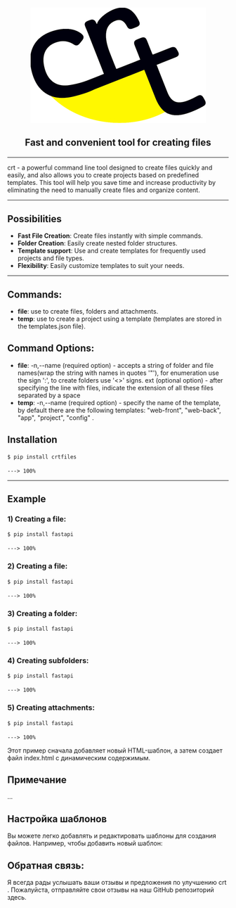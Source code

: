 <p align="center">
<img src="docs/crt_logo_dark_blue.png" />
</p>

<h2>
    <p align="center">
        Fast and convenient tool for creating files
    </p>
</h2>

---

crt - a powerful command line tool designed to create files quickly and easily, and also allows you to create projects based on predefined templates. This tool will help you save time and increase productivity by eliminating the need to manually create files and organize content.

---

## Possibilities

- **Fast File Creation**: Create files instantly with simple commands.
- **Folder Creation**: Easily create nested folder structures.
- **Template support**: Use and create templates for frequently used projects and file types.
- **Flexibility**: Easily customize templates to suit your needs.

---

## Commands:

- **file**: use to create files, folders and attachments.
- **temp**: use to create a project using a template (templates are stored in the templates.json file).

## Command Options:

- **file**: -n,--name (required option) - accepts a string of folder and file names(wrap the string with names in quotes '"'), for enumeration use the sign ':', to create folders use '<>' signs.
  ext (optional option) - after specifying the line with files, indicate the extension of all these files separated by a space
- **temp**: -n,--name (required option) - specify the name of the template, by default there are the following templates: "web-front", "web-back", "app", "project", "config" .

## Installation

<div class="termy">

```console
$ pip install crtfiles

---> 100%
```

</div>

---

## Example

### 1) Creating a file:

```console
$ pip install fastapi

---> 100%
```

### 2) Creating a file:

```console
$ pip install fastapi

---> 100%
```

### 3) Creating a folder:

```console
$ pip install fastapi

---> 100%
```

### 4) Creating subfolders:

```console
$ pip install fastapi

---> 100%
```

### 5) Creating attachments:

```console
$ pip install fastapi

---> 100%
```

Этот пример сначала добавляет новый HTML-шаблон, а затем создает файл index.html с динамическим содержимым.

## Примечание

...

## Настройка шаблонов

Вы можете легко добавлять и редактировать шаблоны для создания файлов. Например, чтобы добавить новый шаблон:

## Обратная связь:

Я всегда рады услышать ваши отзывы и предложения по улучшению crt . Пожалуйста, отправляйте свои отзывы на наш GitHub репозиторий здесь.
